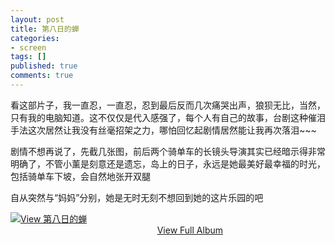 ```yaml
---
layout: post
title: 第八日的蝉
categories:
- screen
tags: []
published: true
comments: true
---
```

<p>看这部片子，我一直忍，一直忍，忍到最后反而几次痛哭出声，狼狈无比，当然，只有我的电脑知道。这不仅仅是代入感强了，每个人有自己的故事，台剧这种催泪手法这次居然让我没有丝毫招架之力，哪怕回忆起剧情居然能让我再次落泪~~~</p>

<p>剧情不想再说了，先截几张图，前后两个骑单车的长镜头导演其实已经暗示得非常明确了，不管小薰是刻意还是遗忘，岛上的日子，永远是她最美好最幸福的时光，包括骑单车下坡，会自然地张开双腿</p>

<p>自从突然与“妈妈”分别，她是无时无刻不想回到她的这片乐园的吧
<div id="scid:66721397-FF69-4ca6-AEC4-17E6B3208830:232db991-6726-4c5f-9f4c-bf0038ce9592" class="wlWriterEditableSmartContent" style="display: inline; float: none; margin: 0px; padding: 0px;"><a style="border: 0px;" href="https://skydrive.live.com/redir.aspx?cid=78f710cfd1aa8176&amp;page=browse&amp;resid=78F710CFD1AA8176!1726&amp;type=5"><img style="border: 0px;" src="http://files.blogcn.com/wp05/M00/03/6F/wKgKDE7zZnQAAAAAAAAgaRMJ6p8937.jpg" alt="View 第八日的蝉" /></a>
<div style="width: 340px; text-align: right;"><a href="https://skydrive.live.com/redir.aspx?cid=78f710cfd1aa8176&amp;page=browse&amp;resid=78F710CFD1AA8176!1726&amp;type=5">View Full Album</a></div>
</div></p>
